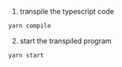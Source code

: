 1. transpile the typescript code

```sh
yarn compile
```

2. start the transpiled program

```sh
yarn start
```
